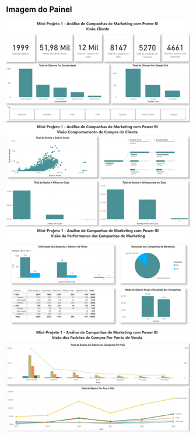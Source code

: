 ## Imagem do Painel

![PainelMarketing](/images/Marketing.png)
![PainelMarketing](/images/Marketing1.png)
![PainelMarketing](/images/Marketin2.png)
![PainelMarketing](/images/Marketing3.png)